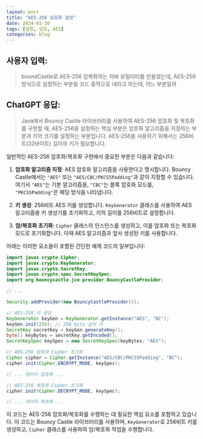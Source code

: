 ```yaml
---
layout: post
title: "AES-256 암호화 설정"
date: 2024-01-30
tags: [설정, 암호, AES]
categories: blog
---
```


## 사용자 입력:
> boundCastle로 AES-256 암복화하는 자바 유틸리티를 만들었는데, AES-256방식으로 설정하는 부분을 코드 증적으로 내라고 하는데, 어느 부분일까

## ChatGPT 응답:
> Java에서 Bouncy Castle 라이브러리를 사용하여 AES-256 암호화 및 복호화를 구현할 때, AES-256을 설정하는 핵심 부분은 암호화 알고리즘을 지정하는 부분과 키의 크기를 설정하는 부분입니다. AES-256을 사용하기 위해서는 256비트(32바이트) 길이의 키가 필요합니다.

일반적인 AES-256 암호화/복호화 구현에서 중요한 부분은 다음과 같습니다:

1. **암호화 알고리즘 지정**: AES 암호화 알고리즘을 사용한다고 명시합니다. Bouncy Castle에서는 `"AES"` 또는 `"AES/CBC/PKCS5Padding"`과 같이 지정할 수 있습니다. 여기서 `"AES"`는 기본 알고리즘을, `"CBC"`는 블록 암호화 모드를, `"PKCS5Padding"`은 패딩 방식을 나타냅니다.

2. **키 생성**: 256비트 AES 키를 생성합니다. `KeyGenerator` 클래스를 사용하여 AES 알고리즘용 키 생성기를 초기화하고, 키의 길이를 256비트로 설정합니다.

3. **암/복호화 초기화**: `Cipher` 클래스의 인스턴스를 생성하고, 이를 암호화 또는 복호화 모드로 초기화합니다. 이때 AES 알고리즘과 앞서 생성된 키를 사용합니다.

아래는 이러한 요소들이 포함된 간단한 예제 코드의 일부입니다:

```java
import javax.crypto.Cipher;
import javax.crypto.KeyGenerator;
import javax.crypto.SecretKey;
import javax.crypto.spec.SecretKeySpec;
import org.bouncycastle.jce.provider.BouncyCastleProvider;

// ...

Security.addProvider(new BouncyCastleProvider());

// AES-256 키 생성
KeyGenerator keyGen = KeyGenerator.getInstance("AES", "BC");
keyGen.init(256); // 256 bits 길이 키
SecretKey secretKey = keyGen.generateKey();
byte[] keyBytes = secretKey.getEncoded();
SecretKeySpec keySpec = new SecretKeySpec(keyBytes, "AES");

// AES-256 암호화 Cipher 초기화
Cipher cipher = Cipher.getInstance("AES/CBC/PKCS5Padding", "BC");
cipher.init(Cipher.ENCRYPT_MODE, keySpec);

// ... 데이터 암호화 ...

// AES-256 복호화 Cipher 초기화
cipher.init(Cipher.DECRYPT_MODE, keySpec);

// ... 데이터 복호화 ...
```

이 코드는 AES-256 암호화/복호화를 수행하는 데 필요한 핵심 요소를 포함하고 있습니다. 이 코드는 Bouncy Castle 라이브러리를 사용하며, `KeyGenerator`로 256비트 키를 생성하고, `Cipher` 클래스를 사용하여 암/복호화 작업을 수행합니다.


